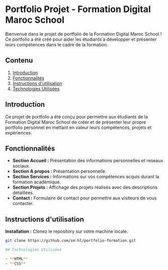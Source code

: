 # Portfolio Projet - Formation Digital Maroc School

Bienvenue dans le projet de portfolio de la Formation Digital Maroc School ! Ce portfolio a été créé pour aider les étudiants à développer et présenter leurs compétences dans le cadre de la formation.

## Contenu

1. [Introduction](#introduction)
2. [Fonctionnalités](#fonctionnalités)
3. [Instructions d'utilisation](#instructions-dutilisation)
4. [Technologies Utilisées](#technologies-utilisees)

## Introduction

Ce projet de portfolio a été conçu pour permettre aux étudiants de la Formation Digital Maroc School de créer et de présenter leur propre portfolio personnel en mettant en valeur leurs compétences, projets et expériences.

## Fonctionnalités

- **Section Accueil :** Présentation des informations personnelles et reseaux sociaux.
- **Section A propos :** Présentation personnelle.
- **Section Services :** Informations sur vos compétences acquis durant la formation académique.
- **Section Projets :** Affichage des projets réalisés avec des descriptions détaillées.
- **Contact :** Formulaire de contact pour permettre aux visiteurs de vous contacter.

## Instructions d'utilisation

**Installation :** Clonez le repository sur votre machine locale.
   ```bash
   git clone https://github.com/sm-hl/portfolio-formation.git

## Technologies Utilisées

- **HTML**
- **CSS**
